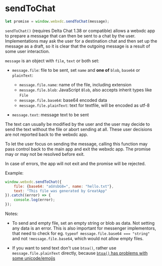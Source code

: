 # sendToChat

```js
let promise = window.webxdc.sendToChat(message);
```

`sendToChat()` (requires Delta Chat 1.38 or compatible) allows a webxdc app to prepare a message
that can then be sent to a chat by the user.
Implementations may ask the user for a destination chat
and then set up the message as a draft,
so it is clear that the outgoing message is a result of some user interaction.

`message` is an object with `file`, `text` or both set:

- `message.file`: file to be sent, set `name` and **one of** `blob`, `base64` or `plainText`:

  - `message.file.name`: name of the file, including extension
  - `message.file.blob`: JavaScript `Blob`, also accepts inherit types like `File`
  - `message.file.base64`: base64 encoded data
  - `message.file.plainText`: text for textfile, will be encoded as utf-8

- `message.text`: message text to be sent

The text can usually be modified by the user and
the user may decide to send the text without the file
or abort sending at all.
These user decisions are not reported back to the webxdc app.

To let the user focus on sending the message,
calling this function may pass control back to the main app
and exit the webxdc app.
The promise may or may not be resolved before exit.

In case of errors,
the app will not exit and the promise will be rejected.

Example:

```js
window.webxdc.sendToChat({
    file: {base64: "aGVsbG8=", name: "hello.txt"},
    text: "This file was generated by GreatApp"
}).catch((error) => {
    console.log(error);
});
```

Notes:

- To send and empty file, set an empty string or blob as data.
  Not setting any data is an error.
  This is also important for messenger implementors,
  that need to check for eg. `typeof message.file.base64 === "string"`
  and not `!message.file.base64`, which would not allow empty files.

- If you want to send text don't use `btoa()`,
  rather use `message.file.plainText` directly,
  because [`btoa()` has problems with some unicode/emojis](https://developer.mozilla.org/en-US/docs/Web/API/btoa#unicode_strings)


